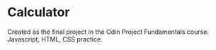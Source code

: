 # Calculator

Created as the final project in the Odin Project Fundamentals course. Javascript, HTML, CSS practice.
